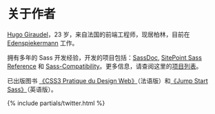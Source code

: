 
# 关于作者

[Hugo Giraudel](http://hugogiraudel.com)，23 岁，来自法国的前端工程师，现居柏林，目前在 [Edenspiekermann](http://edenspiekermann.com) 工作。

拥有多年的 Sass 开发经验，开发的项目包括：[SassDoc](http://sassdoc.com), [SitePoint Sass Reference](http://sitepoint.com/sass-reference/) 和 [Sass-Compatibility](http://sass-compatibility.github.io)。更多信息，请查阅这里的[项目列表](http://github.com/HugoGiraudel/awesome-sass)。

已出版图书 [《CSS3 Pratique du Design Web》](http://css3-pratique.fr/)（法语版）和[《Jump Start Sass》](https://learnable.com/books/jump-start-sass)（英语版）。

{% include partials/twitter.html %}
